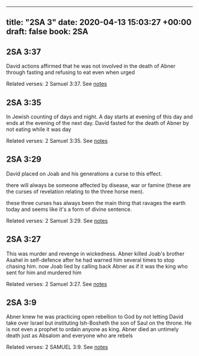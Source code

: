 
---
title: "2SA 3"
date: 2020-04-13 15:03:27 +00:00
draft: false
book: 2SA
---

## 2SA 3:37

David actions affirmed that he was not involved in the death of Abner through fasting and refusing to eat even when urged

Related verses: 2 Samuel 3:37. See [notes](https://my.bible.com/notes/3406900664776516476)


## 2SA 3:35

In Jewish counting of days and night. A day starts at evening of this day and ends at the evening of the next day. David fasted for the death of Abner by not eating while it was day

Related verses: 2 Samuel 3:35. See [notes](https://my.bible.com/notes/3406900090156868465)


## 2SA 3:29

David placed on Joab and his generations a curse to this effect.

there will always be someone affected by disease, war or famine (these are the curses of revelation relating to the three horse men).

these three curses has always been the main thing that ravages the earth today and seems like it's a form of divine sentence.

Related verses: 2 Samuel 3:29. See [notes](https://my.bible.com/notes/3406898780317672286)


## 2SA 3:27

This was murder and revenge in wickedness. Abner killed Joab's brother Asahel in self-defence after he had warned him several times to stop chasing him. now Joab lied by calling back Abner as if it was the king who sent for him and murdered him

Related verses: 2 Samuel 3:27. See [notes](https://my.bible.com/notes/3406895771139433268)


## 2SA 3:9

Abner knew he was practicing open rebellion to God by not letting David take over Israel but instituting Ish-Bosheth the son of Saul on the throne. He is not even a prophet to ordain anyone as king. Abner died an untimely death just as Absalom and everyone who are rebels

Related verses: 2 SAMUEL 3:9. See [notes](https://my.bible.com/notes/2640606837699502314)

